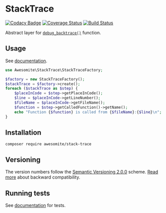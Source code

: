 # StackTrace

[![Codacy Badge](https://api.codacy.com/project/badge/Grade/a8e897fed2874e408854c34da0493019)](https://www.codacy.com/app/awesomite/stack-trace?utm_source=github.com&amp;utm_medium=referral&amp;utm_content=awesomite/stack-trace&amp;utm_campaign=Badge_Grade)
[![Coverage Status](https://coveralls.io/repos/github/awesomite/stack-trace/badge.svg?branch=master)](https://coveralls.io/github/awesomite/stack-trace?branch=master)
[![Build Status](https://travis-ci.org/awesomite/stack-trace.svg?branch=master)](https://travis-ci.org/awesomite/stack-trace)

Abstract layer for [`debug_backtrace()`](http://php.net/manual/en/function.debug-backtrace.php) function.

## Usage

See [documentation](DOCUMENTATION.md).

```php
use Awesomite\StackTrace\StackTraceFactory;

$factory = new StackTraceFactory();
$stackTrace = $factory->create();
foreach ($stackTrace as $step) {
    $placeInCode = $step->getPlaceInCode();
    $line = $placeInCode->getLineNumber();
    $fileName = $placeInCode->getFileName();
    $function = $step->getCalledFunction()->getName();
    echo "Function {$function} is called from {$fileName}:{$line}\n";
}
```

## Installation

`composer require awesomite/stack-trace`

## Versioning

The version numbers follow the [Semantic Versioning 2.0.0](http://semver.org/) scheme.
[Read more](DOCUMENTATION.md#backward-compatibility) about backward compatibility.

## Running tests

See [documentation](TESTS.md) for tests.
